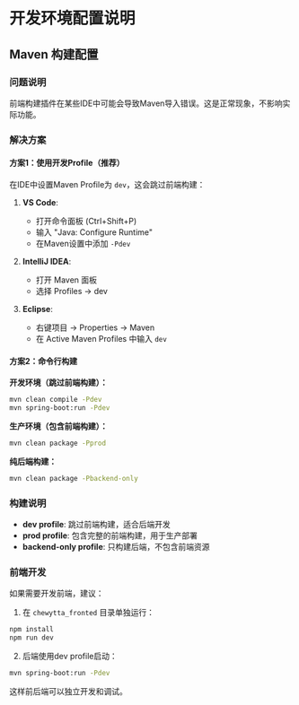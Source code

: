 # 开发环境配置说明

## Maven 构建配置

### 问题说明
前端构建插件在某些IDE中可能会导致Maven导入错误。这是正常现象，不影响实际功能。

### 解决方案

#### 方案1：使用开发Profile（推荐）
在IDE中设置Maven Profile为 `dev`，这会跳过前端构建：

1. **VS Code**:
   - 打开命令面板 (Ctrl+Shift+P)
   - 输入 "Java: Configure Runtime"
   - 在Maven设置中添加 `-Pdev`

2. **IntelliJ IDEA**:
   - 打开 Maven 面板
   - 选择 Profiles → dev

3. **Eclipse**:
   - 右键项目 → Properties → Maven
   - 在 Active Maven Profiles 中输入 `dev`

#### 方案2：命令行构建

**开发环境（跳过前端构建）：**
```bash
mvn clean compile -Pdev
mvn spring-boot:run -Pdev
```

**生产环境（包含前端构建）：**
```bash
mvn clean package -Pprod
```

**纯后端构建：**
```bash
mvn clean package -Pbackend-only
```

### 构建说明

- **dev profile**: 跳过前端构建，适合后端开发
- **prod profile**: 包含完整的前端构建，用于生产部署
- **backend-only profile**: 只构建后端，不包含前端资源

### 前端开发

如果需要开发前端，建议：

1. 在 `chewytta_fronted` 目录单独运行：
```bash
npm install
npm run dev
```

2. 后端使用dev profile启动：
```bash
mvn spring-boot:run -Pdev
```

这样前后端可以独立开发和调试。
